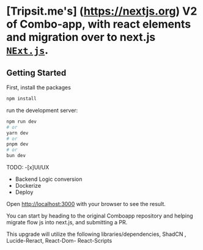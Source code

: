# [Tripsit.me's] (https://nextjs.org) V2 of Combo-app, with react elements and migration over to next.js [`NExt.js`](https://nextjs.org/docs/app/api-reference/cli/create-next-app).

## Getting Started

First, install the packages 
```bash
npm install
```

run the development server:

```bash
npm run dev
# or
yarn dev
# or
pnpm dev
# or
bun dev
```



TODO:
-[x]UI/UX
- Backend Logic conversion
- Dockerize
- Deploy

Open [http://localhost:3000](http://localhost:3000) with your browser to see the result.

You can start by heading to the original Comboapp repository and helping migrate flow js into next.js, and submitting a PR. 


This upgrade will utilize the following libraries/dependencies, ShadCN , Lucide-Reract, React-Dom- React-Scripts

